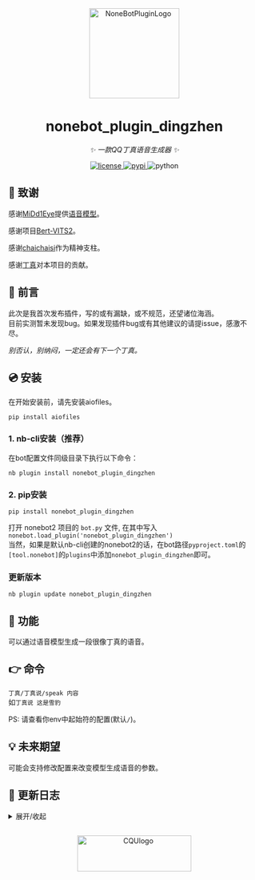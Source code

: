 <div align="center">
  <a href="https://v2.nonebot.dev/store"><img src="https://v2.nonebot.dev/logo.png" width="180" height="180" alt="NoneBotPluginLogo"></a>
  <br>
</div>

<div align="center">

# nonebot_plugin_dingzhen

_✨ 一款QQ丁真语音生成器 ✨_


<p align="center">
  <a href="https://raw.githubusercontent.com/Pochinki98/nonebot_plugin_dingzhen/master/LICENSE">
    <img src="https://img.shields.io/github/license/Pochinki98/nonebot_plugin_dingzhen.svg" alt="license">
  <a href="https://pypi.python.org/pypi/nonebot_plugin_dingzhen">
    <img src="https://img.shields.io/pypi/v/nonebot_plugin_dingzhen.svg" alt="pypi">
  </a>
  <img src="https://img.shields.io/badge/python-3.8+-blue.svg" alt="python">
</p>


</div>

## 🙏 致谢

感谢[MiDd1Eye](https://www.modelscope.cn/profile/MiDd1Eye)提供[语音模型](https://www.modelscope.cn/studios/MiDd1Eye/DZ-Bert-VITS2)。

感谢项目[Bert-VITS2](https://github.com/fishaudio/Bert-VITS2)。

感谢[chaichaisi](https://github.com/chaichaisi/)作为精神支柱。

感谢[丁真](https://bilibili.com/video/BV1Y7SWYpERP)对本项目的贡献。

## 📖 前言

此次是我首次发布插件，写的或有漏缺，或不规范，还望诸位海涵。  
目前实测暂未发现bug。如果发现插件bug或有其他建议的请提issue，感激不尽。

_别否认，别纳闷，一定还会有下一个丁真。_

## 💿 安装  

在开始安装前，请先安装aiofiles。
```
pip install aiofiles
```

### 1. nb-cli安装（推荐）

在bot配置文件同级目录下执行以下命令：
```
nb plugin install nonebot_plugin_dingzhen
```

### 2. pip安装
```
pip install nonebot_plugin_dingzhen
```  
打开 nonebot2 项目的 ```bot.py``` 文件, 在其中写入  
```nonebot.load_plugin('nonebot_plugin_dingzhen')```  
当然，如果是默认nb-cli创建的nonebot2的话，在bot路径```pyproject.toml```的```[tool.nonebot]```的```plugins```中添加```nonebot_plugin_dingzhen```即可。  

### 更新版本
```
nb plugin update nonebot_plugin_dingzhen
```

## 🎉 功能

可以通过语音模型生成一段很像丁真的语音。  

## 👉 命令

```丁真/丁真说/speak 内容```  
如```丁真说 这是雪豹```  

PS: 请查看你env中起始符的配置(默认```/```)。  

## 💡 未来期望

可能会支持修改配置来改变模型生成语音的参数。

## 📝 更新日志

<details>
<summary>展开/收起</summary>  

### 1.0.0 beta

- 首次上线

</details>

## 
<div align="center">
  <a href="https://cqu.edu.cn"><img src="https://www2.cqu.edu.cn/Uploads/CQUmain/nowvi.png" width="227.2" height="71.7" alt="CQUlogo"></a>
  <br>
</div>
